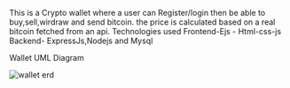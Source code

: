 This is a Crypto wallet where a user can Register/login then be able to buy,sell,wirdraw and send bitcoin. the price is calculated based on a real bitcoin fetched from an api.
Technologies used
Frontend-Ejs - Html-css-js
Backend- ExpressJs,Nodejs and Mysql

Wallet UML Diagram



![wallet erd](https://github.com/user-attachments/assets/78f7e341-f441-40b8-96fe-a6e94d51cd38)
